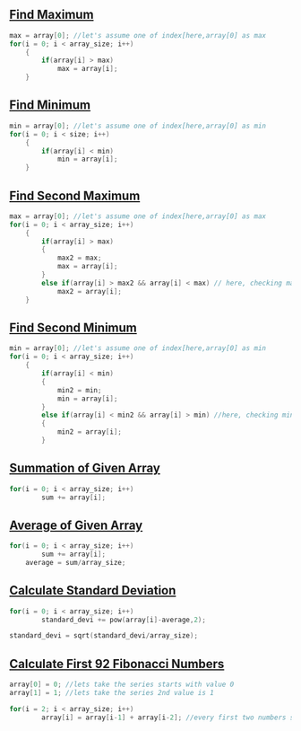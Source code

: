 
## [Find Maximum](../lab3/1.c)
```c
max = array[0]; //let's assume one of index[here,array[0] as max
for(i = 0; i < array_size; i++)
    {
        if(array[i] > max)
            max = array[i];
    }
```

## [Find Minimum](../lab3/2.c)
```c
min = array[0]; //let's assume one of index[here,array[0] as min
for(i = 0; i < size; i++)
    {
        if(array[i] < min)
            min = array[i];
    }
```

## [Find Second Maximum](../lab3/3.c)
```c
max = array[0]; //let's assume one of index[here,array[0] as max
for(i = 0; i < array_size; i++)
    {
        if(array[i] > max)
        {
            max2 = max;
            max = array[i];
        }
        else if(array[i] > max2 && array[i] < max) // here, checking max2 is second maximum
            max2 = array[i];
    }
```

## [Find Second Minimum](../lab3/4.c)
```c
min = array[0]; //let's assume one of index[here,array[0] as min
for(i = 0; i < array_size; i++)
    {
        if(array[i] < min)
        {
            min2 = min;
            min = array[i];
        }
        else if(array[i] < min2 && array[i] > min) //here, checking min2 is second minimum
        {
            min2 = array[i];
        }
```

## [Summation of Given Array](../lab3/5.c)
```c
for(i = 0; i < array_size; i++)
        sum += array[i];
```

## [Average of Given Array](../lab3/6.c)
```c
for(i = 0; i < array_size; i++)
        sum += array[i];
    average = sum/array_size;
```

## [Calculate Standard Deviation](../lab3/7.c)
```c
for(i = 0; i < array_size; i++)
        standard_devi += pow(array[i]-average,2);

standard_devi = sqrt(standard_devi/array_size);
```

## [Calculate First 92 Fibonacci Numbers](../lab3/8.c)
```c
array[0] = 0; //lets take the series starts with value 0
array[1] = 1; //lets take the series 2nd value is 1

for(i = 2; i < array_size; i++)
        array[i] = array[i-1] + array[i-2]; //every first two numbers summation is equal to 3rd number 
```

